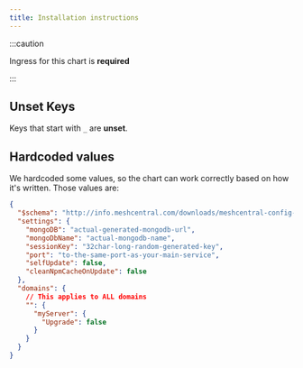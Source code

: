 ```yaml
---
title: Installation instructions
---
```


:::caution

Ingress for this chart is **required**

:::

## Unset Keys

Keys that start with `_` are **unset**.

## Hardcoded values

We hardcoded some values, so the chart can work correctly based on how it's written.
Those values are:

```json
{
  "$schema": "http://info.meshcentral.com/downloads/meshcentral-config-schema.json",
  "settings": {
    "mongoDB": "actual-generated-mongodb-url",
    "mongoDbName": "actual-mongodb-name",
    "sessionKey": "32char-long-random-generated-key",
    "port": "to-the-same-port-as-your-main-service",
    "selfUpdate": false,
    "cleanNpmCacheOnUpdate": false
  },
  "domains": {
    // This applies to ALL domains
    "": {
      "myServer": {
        "Upgrade": false
      }
    }
  }
}
```
